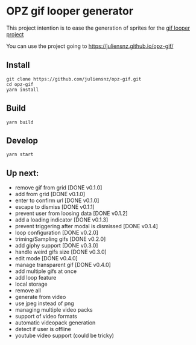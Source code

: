 # OPZ gif looper generator

This project intention is to ease the generation of sprites for the [gif looper project](https://www.synthpaks.com/collections/frontpage/products/gif-looper-template-project-beta)

You can use the project going to https://juliensnz.github.io/opz-gif/

## Install

    git clone https://github.com/juliensnz/opz-gif.git
    cd opz-gif
    yarn install

## Build

    yarn build

## Develop

    yarn start

## Up next:

- remove gif from grid [DONE v0.1.0]
- add from grid [DONE v0.1.0]
- enter to confirm url [DONE v0.1.0]
- escape to dismiss [DONE v0.1.1]
- prevent user from loosing data [DONE v0.1.2]
- add a loading indicator [DONE v0.1.3]
- prevent triggering after modal is dismissed [DONE v0.1.4]
- loop configuration [DONE v0.2.0]
- triming/Sampling gifs [DONE v0.2.0]
- add giphy support [DONE v0.3.0]
- handle weird gifs size [DONE v0.3.0]
- edit mode [DONE v0.4.0]
- manage transparent gif [DONE v0.4.0]
- add multiple gifs at once
- add loop feature
- local storage
- remove all
- generate from video
- use jpeg instead of png
- managing multiple video packs
- support of video formats
- automatic videopack generation
- detect if user is offline
- youtube video support (could be tricky)
